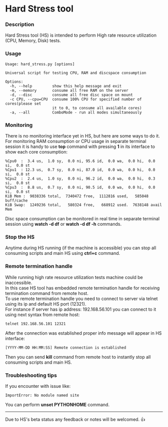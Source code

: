 # Hard Stress tool

### Description
Hard Stress tool (HS) is intended to perform High rate resource utilization (CPU, Memory, Disk) tests.

### Usage

```
Usage: hard_stress.py [options]

Universal script for testing CPU, RAM and discspace consumption

Options:
  -h, --help         show this help message and exit
  -m, --memory       consume all free RAM on the server
  -d, --disc         consume all free disc space on mount
  -c CPU, --cpu=CPU  consume 100% CPU for specified number of cores(please set
                     it to 0, to consume all available cores)
  -a, --all          ComboMode - run all modes simultaneously
```


### Monitoring
There is no monitoring interface yet in HS, but here are some ways to do it.  
For monitoring RAM consumption or CPU usage in separate terminal session it is handy to use **top** command with pressing **1** in its interface to show each core consumption:

    %Cpu0  :  3.4 us,  1.0 sy,  0.0 ni, 95.6 id,  0.0 wa,  0.0 hi,  0.0 si,  0.0 st
    %Cpu1  : 12.3 us,  0.7 sy,  0.0 ni, 87.0 id,  0.0 wa,  0.0 hi,  0.0 si,  0.0 st
    %Cpu2  :  2.4 us,  1.0 sy,  0.0 ni, 96.2 id,  0.0 wa,  0.0 hi,  0.3 si,  0.0 st
    %Cpu3  :  8.8 us,  0.7 sy,  0.0 ni, 90.5 id,  0.0 wa,  0.0 hi,  0.0 si,  0.0 st
    KiB Mem :  9038336 total,  7340472 free,  1112816 used,   585048 buff/cache
    KiB Swap:  1249236 total,   580324 free,   668912 used.  7638148 avail Mem

Disc space consumption can be monitored in real time in separate terminal session using **watch -d df** or **watch -d df -h** commands.

### Stop the HS
Anytime during HS running (if the machine is accessible) you can stop all consuming scripts and main HS using **ctrl+c** command.

### Remote termination handle
While running high rate resource utilization tests machine could be inaccessible.  
In this case HS tool has embedded remote termination handle for receiving termination command from remote host.  
To use remote termination handle you need to connect to server via telnet using its ip and default HS port (12321).  
For instance if server has ip address: 192.168.56.101 you can connect to it using next syntax from remote host:

    telnet 192.168.56.101 12321

After the connection was established proper info message will appear in HS interface: 

    [YYYY-MM-DD HH:MM:SS] Remote connection is established

Then you can send **kill** command from remote host to instantly stop all consuming scripts and main HS. 

### Troubleshooting tips
If you encounter with issue like: 

    ImportError: No module named site
    
You can perform **unset PYTHONHOME** command.

--------------------------------------------------------------------
Due to HS's beta status any feedback or notes will be welcomed. :+1:
